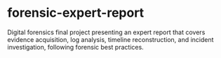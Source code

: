 # forensic-expert-report
Digital forensics final project presenting an expert report that covers evidence acquisition, log analysis, timeline reconstruction, and incident investigation, following forensic best practices.
